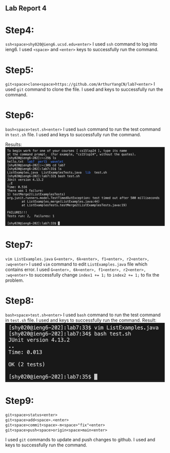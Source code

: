 ## Lab Report 4

# Step4:

`ssh<space>shy020@ieng6.ucsd.edu<enter>`
I used `ssh` command to log into ieng6.
I used `<space>` and `<enter>` keys to successfully run the command.
# Step5:

`git<space>clone<space>https://github.com/ArthurYangCN/lab7<enter>`
I used `git` command to clone the file.
I used <space> and <enter> keys to successfully run the command.

# Step6:
`bash<space>test.sh<enter>`
I used `bash` command to run the test command in `test.sh` file.
I used <space> and <enter> keys to successfully run the command.

Results:
![Image](screenshot1.png)

# Step7:
`vim ListExamples.java`
`G<enter>, 6k<enter>, f1<enter>, r2<enter>, :wq<enter>`
I used `vim` command to edit `ListExamples.java` file which contains error.
I used `G<enter>, 6k<enter>, f1<enter>, r2<enter>, :wq<enter>` to successfully change `index1 += 1;` to `index2 += 1;` to fix the problem.

# Step8:
`bash<space>test.sh<enter>`
I used `bash` command to run the test command in `test.sh` file.
I used <space> and <enter> keys to successfully run the command.
Result:
![Image](screenshot2.png)

# Step9:
```
git<space>status<enter>
git<space>add<space>.<enter>
git<space>commit<space>-m<space>"fix"<enter>
git<space>push<space>origin<space>main<enter>
```
I used `git` commands to update and push changes to github.
I used <space> and <enter> keys to successfully run the command.
